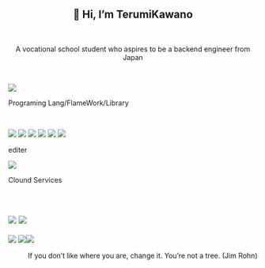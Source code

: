 <h2 align="center">👋 Hi, I’m TerumiKawano</h2><br>
<p align="center">A vocational school student who aspires to be a backend engineer from Japan</p><br>

![](https://komarev.com/ghpvc/?username=TellM1)
<p>Programing Lang/FlameWork/Library</p><br>

<!-- ![](https://img.shields.io/badge/-Java-007396.svg?logo=java&style=for-the-badge) -->
![](https://img.shields.io/badge/Javascript-276DC3.svg?logo=javascript&style=flat)
![](https://img.shields.io/badge/PHP-ccc.svg?logo=php&style=flat)
![](https://img.shields.io/badge/-CSS3-1572B6.svg?logo=css3&style=flat)
![](https://img.shields.io/badge/-HTML5-333.svg?logo=html5&style=flat)
![](https://img.shields.io/badge/-Bootstrap-563D7C.svg?logo=bootstrap&style=flat)
![](https://img.shields.io/badge/-React-555.svg?logo=react&style=flat)

<p>editer</p>

![](https://img.shields.io/badge/-Visual%20Studio%20Code-007ACC.svg?logo=visual-studio-code&style=flat)
<p>Clound Services</p><br>

![](https://img.shields.io/badge/-Amazon%20AWS-232F3E.svg?logo=amazon-aws&style=flat)
![](https://img.shields.io/badge/-GitHub-181717.svg?logo=github&style=flat)
---
![](https://github-profile-summary-cards.vercel.app/api/cards/profile-details?username=telosh&theme=dracula)
![](https://github-readme-stats.vercel.app/api?username=telosh&layout=compact&theme=dracula)![](https://github-readme-stats.vercel.app/api/top-langs/?username=telosh&layout=compact&theme=dracula)
<p style="text-align:right;">If you don’t like where you are, change it. You’re not a tree. (Jim Rohn)</p>
